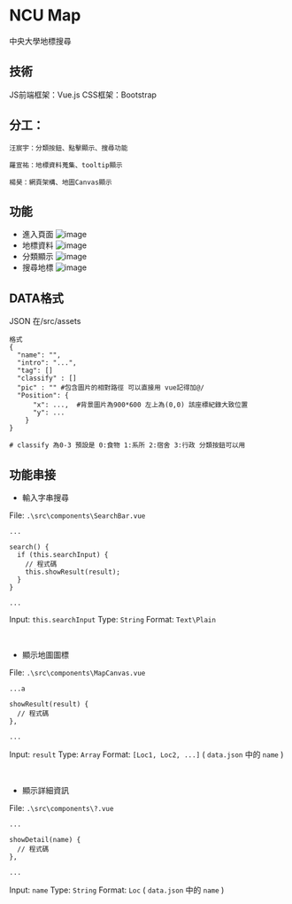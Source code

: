 # NCU Map
中央大學地標搜尋

## 技術
JS前端框架：Vue.js
CSS框架：Bootstrap

## 分工：
```
汪宸宇：分類按鈕、點擊顯示、搜尋功能

羅宣祐：地標資料蒐集、tooltip顯示

楊昊：網頁架構、地圖Canvas顯示
```
## 功能
* 進入頁面
![image](https://github.com/user-attachments/assets/56e917db-5f9a-49e3-9266-59dc57e264ca)
* 地標資料
![image](https://github.com/user-attachments/assets/4c3050f3-b556-49fd-a909-36a106a1fdc9)
* 分類顯示
![image](https://github.com/user-attachments/assets/dd46c166-cc9f-4b36-8ae0-a2216bf11644)
* 搜尋地標
![image](https://github.com/user-attachments/assets/ebe61e18-a8f9-4756-b74b-bd70edecace9)



## DATA格式

JSON 在/src/assets 

```
格式
{
  "name": "",
  "intro": "...",
  "tag": []
  "classify" : []
  "pic" : "" #包含圖片的相對路徑 可以直接用 vue記得加@/
  "Position": {
      "x": ...,  #背景圖片為900*600 左上為(0,0) 該座標紀錄大致位置 
      "y": ...
    }
}

# classify 為0-3 預設是 0:食物 1:系所 2:宿舍 3:行政 分類按鈕可以用
```

## 功能串接

- 輸入字串搜尋

File: `.\src\components\SearchBar.vue`

```
...

search() {
  if (this.searchInput) {
    // 程式碼
    this.showResult(result);
  }
}

...

```

Input: ```this.searchInput```
Type: ```String```
Format: `Text\Plain`

<br>

- 顯示地圖圖標

File: `.\src\components\MapCanvas.vue`

```
...a

showResult(result) {
  // 程式碼
},

...
```

Input: ```result```
Type: ```Array```
Format: `[Loc1, Loc2, ...]`
( `data.json` 中的 `name` )

<br>

- 顯示詳細資訊

File: `.\src\components\?.vue`

```
...

showDetail(name) {
  // 程式碼
},

...
```

Input: ```name```
Type: ```String```
Format: `Loc`
( `data.json` 中的 `name` )
